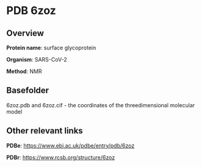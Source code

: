 # PDB 6zoz

## Overview

**Protein name**: surface glycoprotein

**Organism**: SARS-CoV-2

**Method**: NMR



## Basefolder

6zoz.pdb and 6zoz.cif - the coordinates of the threedimensional molecular model



## Other relevant links 
**PDBe**:  https://www.ebi.ac.uk/pdbe/entry/pdb/6zoz
 
**PDBr**: https://www.rcsb.org/structure/6zoz 
